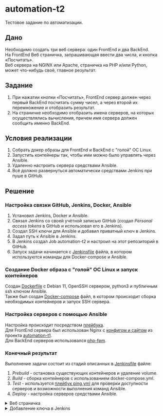 # automation-t2
Тестовое задание по автоматизации.


## Дано
Необходимо создать три веб сервера: один FrontEnd и два BackEnd.  
На FrontEnd Веб страничка, запрашивающая ввести два числа, и кнопка «Посчитать».  
Веб сервера на NGINX или Apache, страничка на PHP и/или Python, может что-нибудь своё, главное результат.


## Задание
1. При нажатии кнопки «Посчитать», FrontEnd сервер должен через первый BackEnd посчитать сумму чисел, а через второй их перемножение и отобразить результат.
2. На страничке необходимо отобразить имена серверов, на которых осуществлялись вычисления, причем имя сервера должен сообщить именно BackEnd.


## Условия реализации
1. Собрать докер образы для FrontEnd и BackEnd с "голой" ОС Linux.
2. Запустить контейнеры так, чтобы ими можно было управлять через Ansible.
3. Удаленно настроить сервера средствами Ansible.
4. Всё должно развернуться автоматически средствами Jenkins при пуше в GitHub.

## Решение

### Настройка связки GitHub, Jenkins, Docker, Ansible
1. Установил Jenkins, Docker и Ansible.
2. Связал Jenkins со своей учётной записью GitHub (создал *Personal access tokens* в GitHub и использовал его в Jenkins).
3. Создал SSH ключи для Ansible и добавил приватный ключ в Jenkins.
4. Задал путь к Ansible в Jenkins.
5. В Jenkins создал Job automation-t2 и настроил на этот репозиторий в GitHub.
6. Запуск задачи начинается с [Jenkinsfile](Jenkinsfile) файла, в котором используются команды для Docker-compose и Ansible.


### Создание Docker образа с "голой" ОС Linux и запуск контейнеров
Создан [Dockerfile](Dockerfile) с Debian 11, OpenSSH сервером, python3 и публичным ssh ключом Ansible.  
Также был создан [Docker-compose](docker-compose.yml) файл, в котором происходит сборка необходимых контейнеров и запуск SSH сервера.

### Настройка серверов с помощью Ansible
Настройка происходит посредством [плейбука](deploy.yml).  
Для FrontEnd сервера был использован Nginx с [конфигом и сайтом](front) из проекта [automation-t1](https://github.com/fogmorn/automation-t1).  
Для BackEnd серверов использовался [php-fpm](back/site.j2).

### Конечный результат
Выполнение задачи состоит из стадий описанных в [Jenkinsfile](Jenkinsfile) файле:
1. *Prebuild* - остановка существующих контейнеров и удаление volume.
2. *Build* - сборка контейнеров с использованием docker-compose.yml.
3. *Test* - используется [плейбук ping.yml](ping.yml) для проверки доступности серверов и возможности выполнения команд Ansible.
4. *Deploy* - настройка серверов средствами Ansible.


<details><summary>Веб страничка</summary>
  <img src="https://user-images.githubusercontent.com/49227124/147823885-0cf63be1-82cb-443a-addc-d64dcbf6ac6c.png" alt="automation-t1_result"/>
</details>

<details><summary>Добавление ключа в Jenkins</summary>
  <img src="https://user-images.githubusercontent.com/49227124/147830348-98a75786-6a45-4363-93b5-e5329812b4ce.png" alt="Jenkins_ansible_ssh_key"/>
</details>
